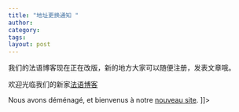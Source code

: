 ```yaml
---
title: "地址更换通知 "
author:
category: 
tags: 
layout: post
---
```


我们的法语博客现在正在改版，新的地方大家可以随便注册，发表文章哦。

欢迎光临我们的新家<a href="http://blog.fltrp.com/fayu" title="" rel='external'>法语博客</a>

Nous avons déménagé, et bienvenus à notre <a href="http://blog.fltrp.com/fayu" title="Français blog" rel='external'>nouveau site</a>. ]]>

